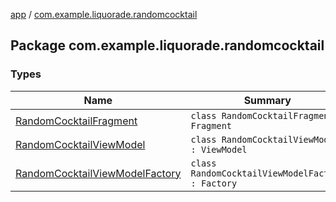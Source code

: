 [app](../index.md) / [com.example.liquorade.randomcocktail](./index.md)

## Package com.example.liquorade.randomcocktail

### Types

| Name | Summary |
|---|---|
| [RandomCocktailFragment](-random-cocktail-fragment/index.md) | `class RandomCocktailFragment : Fragment` |
| [RandomCocktailViewModel](-random-cocktail-view-model/index.md) | `class RandomCocktailViewModel : ViewModel` |
| [RandomCocktailViewModelFactory](-random-cocktail-view-model-factory/index.md) | `class RandomCocktailViewModelFactory : Factory` |

